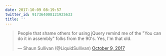 ```yaml
---
date: 2017-10-09 08:19:57
twitter_id: 917364008121925633
title: ''
---
```


<blockquote class="twitter-tweet"><p lang="en" dir="ltr">People that shame others for using jQuery remind me of the &quot;You can do it in assembly&quot; folks from the 90&#39;s.  Yes, I&#39;m that old.</p>&mdash; Shaun Sullivan (@LiquidSullivan) <a href="https://twitter.com/LiquidSullivan/status/917362932052262913?ref_src=twsrc%5Etfw">October 9, 2017</a></blockquote>
<script async src="https://platform.twitter.com/widgets.js" charset="utf-8"></script>
